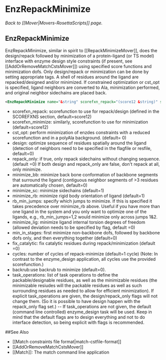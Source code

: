 # EnzRepackMinimize
*Back to [[Mover|Movers-RosettaScripts]] page.*
## EnzRepackMinimize

EnzRepackMinimize, similar in spirit to [[RepackMinimizeMover]], does the design/repack followed by minimization of a protein-ligand (or TS model) interface with enzyme design style constraints (if present, see [[AddOrRemoveMatchCstsMover]]) using specified score functions and minimization dofs. Only design/repack or minimization can be done by setting appropriate tags. A shell of residues around the ligand are repacked/designed and/or minimized. If constrained optimization or cst\_opt is specified, ligand neighbors are converted to Ala, minimization performed, and original neighbor sidechains are placed back.

```xml
<EnzRepackMinimize name="&string" scorefxn_repack="(score12 &string)" scorefxn_minimize="(score12 &string)" cst_opt="(0 &bool)" design="(0 &bool)" repack_only="(0 &bool)" fix_catalytic="(0 &bool)" minimize_rb="(1 &bool)" rb_min_jumps="('' &comma-delimited list of jumps)" minimize_bb="(0 &bool)" minimize_sc="(1 &bool)" minimize_lig="(0 & bool)" min_in_stages="(0 &bool)" backrub="(0 &bool)" cycles="(1 &integer)" task_operations="(comma separated string list)"/>
```

-   scorefxn\_repack: scorefunction to use for repack/design (defined in the SCOREFXNS section, default=score12)
-   scorefxn\_minimize: similarly, scorefunction to use for minimization (default=score12)
-   cst\_opt: perform minimization of enzdes constraints with a reduced scorefunction and in a polyAla background. (default= 0)
-   design: optimize sequence of residues spatially around the ligand (detection of neighbors need to be specified in the flagfile or resfile, default=0)
-   repack\_only: if true, only repack sidechains without changing sequence. (default =0) If both design and repack\_only are false, don't repack at all, only minimize.
-   minimize\_bb: minimize back bone conformation of backbone segments that surround the ligand (contiguous neighbor segments of \>3 residues are automatically chosen, default=0)
-   minimize\_sc: minimize sidechains (default=1)
-   minimize\_rb: minimize rigid body orientation of ligand (default=1)
-   rb\_min\_jumps: specify which jumps to minimize. If this is specified it takes precedence over minimize\_rb above. Useful if you have more than one ligand in the system and you only want to optimize one of the ligands, e.g., rb\_min\_jumps=1,2 would minimize only across jumps 1&2.
-   minimize\_lig: minimize ligand internal torsion degrees of freedom (allowed deviation needs to be specified by flag, default =0)
-   min\_in\_stages: first minimize non-backbone dofs, followed by backbone dofs only, and then everything together (default=0)
-   fix\_catalytic: fix catalytic residues during repack/minimization (default =0)
-   cycles: number of cycles of repack-minimize (default=1 cycle) (Note: In contrast to the enzyme\_design application, all cycles use the provided scorefunction.)
-   backrub:use backrub to minimize (default=0).
-   task\_operations: list of task operations to define the packable/designable residues, as well as the minimizable residues (the minimizable resiudes will the packable residues as well as such surrounding residues as needed to allow for efficient minimization). If explicit task\_operations are given, the design/repack\_only flags will not change them. (So it is possible to have design happen with the repack\_only flag set.) -- If task\_operations are not given, the default (command line controlled) enzyme\_design task will be used. Keep in mind that the default flags are to design everything and not to do interface detection, so being explicit with flags is recommended.


##See Also

* [[Match constraints file format|match-cstfile-format]]
* [[AddOrRemoveMatchCstsMover]]
* [[Match]]: The match command line application
